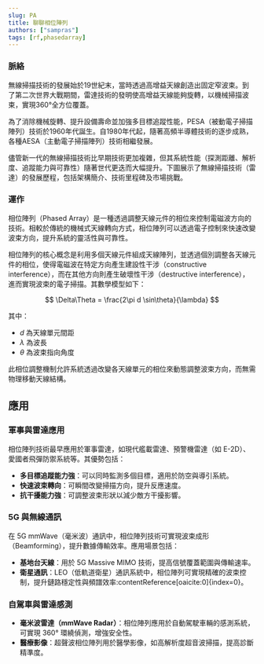 ```yaml
---
slug: PA
title: 聊聊相位陣列
authors: ["sampras"]
tags: [rf,phasedarray]
---
```

### 脈絡

無線掃描技術的發展始於19世紀末，當時透過高增益天線創造出固定窄波束。到了第二次世界大戰期間，雷達技術的發明使高增益天線能夠旋轉，以機械掃描波束，實現360°全方位覆蓋。

為了消除機械旋轉、提升設備壽命並加強多目標追蹤性能，PESA（被動電子掃描陣列）技術於1960年代誕生。自1980年代起，隨著高頻半導體技術的逐步成熟，各種AESA（主動電子掃描陣列）技術相繼發展。

儘管新一代的無線掃描技術比早期技術更加複雜，但其系統性能（探測距離、解析度、追蹤能力與可靠性）隨著世代更迭而大幅提升。下圖展示了無線掃描技術（雷達）的發展歷程，包括架構簡介、技術里程碑及市場挑戰。

### 運作
相位陣列（Phased Array）是一種透過調整天線元件的相位來控制電磁波方向的技術。相較於傳統的機械式天線轉向方式，相位陣列可以透過電子控制來快速改變波束方向，提升系統的靈活性與可靠性。

相位陣列的核心概念是利用多個天線元件組成天線陣列，並透過個別調整各天線元件的相位，使得電磁波在特定方向產生建設性干涉（constructive interference），而在其他方向則產生破壞性干涉（destructive interference），進而實現波束的電子掃描。其數學模型如下：

$$
\Delta\Theta = \frac{2\pi d \sin\theta}{\lambda}
$$

其中：
- $d$ 為天線單元間距
- $\lambda$ 為波長
- $\theta$ 為波束指向角度

此相位調整機制允許系統透過改變各天線單元的相位來動態調整波束方向，而無需物理移動天線結構。
## 應用

### 軍事與雷達應用
相位陣列技術最早應用於軍事雷達，如現代艦載雷達、預警機雷達（如 E-2D）、愛國者飛彈防禦系統等。其優勢包括：
- **多目標追蹤能力強**：可以同時監測多個目標，適用於防空與導引系統。
- **快速波束轉向**：可瞬間改變掃描方向，提升反應速度。
- **抗干擾能力強**：可調整波束形狀以減少敵方干擾影響。

### 5G 與無線通訊
在 5G mmWave（毫米波）通訊中，相位陣列技術可實現波束成形（Beamforming），提升數據傳輸效率。應用場景包括：
- **基地台天線**：用於 5G Massive MIMO 技術，提高信號覆蓋範圍與傳輸速率。
- **衛星通訊**：LEO（低軌道衛星）通訊系統中，相位陣列可實現精確的波束控制，提升鏈路穩定性與頻譜效率&#8203;:contentReference[oaicite:0]{index=0}。

### 自駕車與雷達感測
- **毫米波雷達（mmWave Radar）**：相位陣列應用於自動駕駛車輛的感測系統，可實現 360° 環繞偵測，增強安全性。
- **醫療影像**：超聲波相位陣列用於醫學影像，如高解析度超音波掃描，提高診斷精準度。











